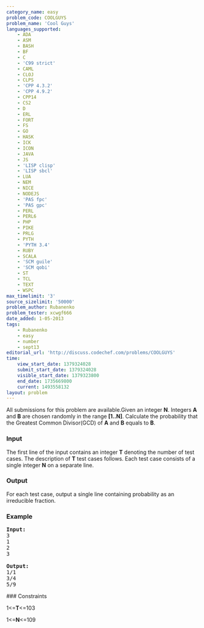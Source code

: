```yaml
---
category_name: easy
problem_code: COOLGUYS
problem_name: 'Cool Guys'
languages_supported:
    - ADA
    - ASM
    - BASH
    - BF
    - C
    - 'C99 strict'
    - CAML
    - CLOJ
    - CLPS
    - 'CPP 4.3.2'
    - 'CPP 4.9.2'
    - CPP14
    - CS2
    - D
    - ERL
    - FORT
    - FS
    - GO
    - HASK
    - ICK
    - ICON
    - JAVA
    - JS
    - 'LISP clisp'
    - 'LISP sbcl'
    - LUA
    - NEM
    - NICE
    - NODEJS
    - 'PAS fpc'
    - 'PAS gpc'
    - PERL
    - PERL6
    - PHP
    - PIKE
    - PRLG
    - PYTH
    - 'PYTH 3.4'
    - RUBY
    - SCALA
    - 'SCM guile'
    - 'SCM qobi'
    - ST
    - TCL
    - TEXT
    - WSPC
max_timelimit: '3'
source_sizelimit: '50000'
problem_author: Rubanenko
problem_tester: xcwgf666
date_added: 1-05-2013
tags:
    - Rubanenko
    - easy
    - number
    - sept13
editorial_url: 'http://discuss.codechef.com/problems/COOLGUYS'
time:
    view_start_date: 1379324028
    submit_start_date: 1379324028
    visible_start_date: 1379323800
    end_date: 1735669800
    current: 1493558132
layout: problem
---
```

All submissions for this problem are available.Given an integer **N**. Integers **A** and **B** are chosen randomly in the range **\[1..N\]**. Calculate the probability that the Greatest Common Divisor(GCD) of **A** and **B** equals to **B**.

### Input

The first line of the input contains an integer **T** denoting the number of test cases. The description of **T** test cases follows. Each test case consists of a single integer **N** on a separate line.

### Output

For each test case, output a single line containing probability as an irreducible fraction.

### Example

<pre><b>Input:</b>
3
1
2
3

<b>Output:</b>
1/1
3/4
5/9
</pre>### Constraints

1<=**T**<=103

1<=**N**<=109
